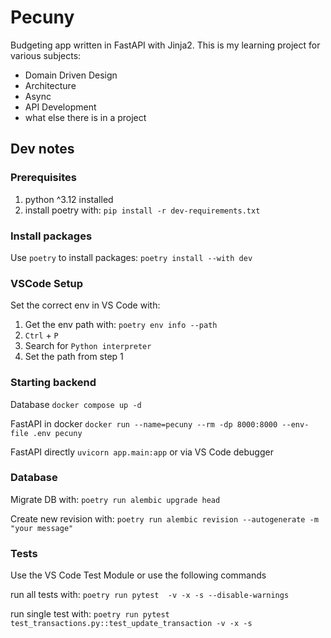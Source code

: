 # Pecuny
Budgeting app written in FastAPI with Jinja2. 
This is my learning project for various subjects:

- Domain Driven Design
- Architecture
- Async
- API Development
- what else there is in a project

## Dev notes

### Prerequisites

1. python ^3.12 installed
2. install poetry with: `pip install -r dev-requirements.txt`

### Install packages

Use `poetry` to install packages: `poetry install --with dev`

### VSCode Setup

Set the correct env in VS Code with: 

1. Get the env path with: `poetry env info --path`
2. `Ctrl` + `P`
2. Search for `Python interpreter`
3. Set the path from step 1

### Starting backend 

Database
`docker compose up -d `

FastAPI in docker
`docker run --name=pecuny --rm -dp 8000:8000 --env-file .env pecuny`

FastAPI directly
`uvicorn app.main:app` or via VS Code debugger

### Database

Migrate DB with:
`poetry run alembic upgrade head`

Create new revision with:
`poetry run alembic revision --autogenerate -m "your message"`

### Tests

Use the VS Code Test Module or use the following commands

run all tests with:
`poetry run pytest  -v -x -s --disable-warnings`

run single test with:
`poetry run pytest test_transactions.py::test_update_transaction -v -x -s`

